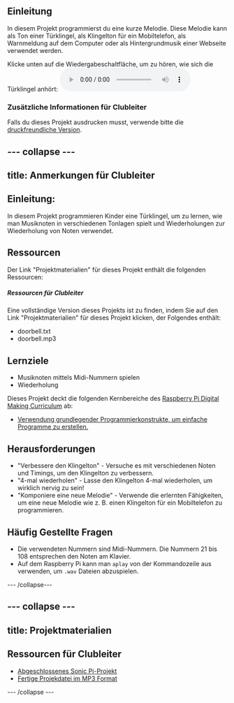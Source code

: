 ## Einleitung

In diesem Projekt programmierst du eine kurze Melodie. Diese Melodie kann als Ton einer Türklingel, als Klingelton für ein Mobiltelefon, als Warnmeldung auf dem Computer oder als Hintergrundmusik einer Webseite verwendet werden.

<div id="audio-preview" class="pdf-hidden">
  Klicke unten auf die Wiedergabeschaltfläche, um zu hören, wie sich die Türklingel anhört: <audio controls preload> <source src="resources/doorbell.mp3" type="audio/mpeg"> Dein Browser unterstützt das <code>Audio-</code> Element nicht. </audio>
</div>

### Zusätzliche Informationen für Clubleiter

Falls du dieses Projekt ausdrucken musst, verwende bitte die [druckfreundliche Version](https://projects.raspberrypi.org/en/projects/compose-tune/print).

## \--- collapse \---

## title: Anmerkungen für Clubleiter

## Einleitung:

In diesem Projekt programmieren Kinder eine Türklingel, um zu lernen, wie man Musiknoten in verschiedenen Tonlagen spielt und Wiederholungen zur Wiederholung von Noten verwendet.

## Ressourcen

Der Link "Projektmaterialien" für dieses Projekt enthält die folgenden Ressourcen:

##### Ressourcen für Clubleiter

Eine vollständige Version dieses Projekts ist zu finden, indem Sie auf den Link "Projektmaterialien" für dieses Projekt klicken, der Folgendes enthält:

* doorbell.txt
* doorbell.mp3

## Lernziele

* Musiknoten mittels Midi-Nummern spielen
* Wiederholung

Dieses Projekt deckt die folgenden Kernbereiche des [Raspberry Pi Digital Making Curriculum](http://rpf.io/curriculum) ab:

* [Verwendung grundlegender Programmierkonstrukte, um einfache Programme zu erstellen.](https://www.raspberrypi.org/curriculum/programming/creator)

## Herausforderungen

* "Verbessere den Klingelton" - Versuche es mit verschiedenen Noten und Timings, um den Klingelton zu verbessern.
* "4-mal wiederholen" - Lasse den Klingelton 4-mal wiederholen, um wirklich nervig zu sein!
* "Komponiere eine neue Melodie" - Verwende die erlernten Fähigkeiten, um eine neue Melodie wie z. B. einen Klingelton für ein Mobiltelefon zu programmieren.

## Häufig Gestellte Fragen

* Die verwendeten Nummern sind Midi-Nummern. Die Nummern 21 bis 108 entsprechen den Noten am Klavier.
* Auf dem Raspberry Pi kann man `aplay` von der Kommandozeile aus verwenden, um `.wav` Dateien abzuspielen.

\--- /collapse\---

## \--- collapse \---

## title: Projektmaterialien

## Ressourcen für Clubleiter

* [Abgeschlossenes Sonic Pi-Projekt](resources/doorbell.txt)
* [Fertige Projekdatei im MP3 Format](resources/doorbell.mp3)

\--- /collapse \---